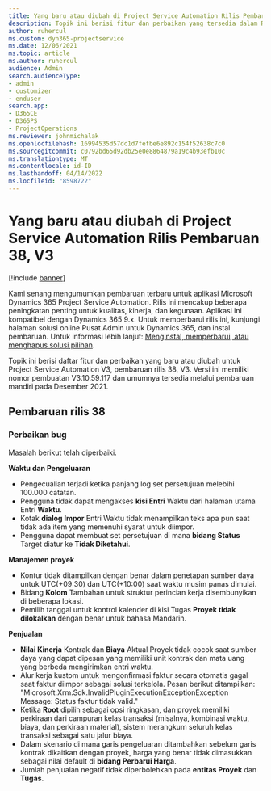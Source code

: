 ```yaml
---
title: Yang baru atau diubah di Project Service Automation Rilis Pembaruan 38, V3
description: Topik ini berisi fitur dan perbaikan yang tersedia dalam Rilis Pembaruan Microsoft Dynamics 365 Project Service Automation 38, V3.
author: ruhercul
ms.custom: dyn365-projectservice
ms.date: 12/06/2021
ms.topic: article
ms.author: ruhercul
audience: Admin
search.audienceType:
- admin
- customizer
- enduser
search.app:
- D365CE
- D365PS
- ProjectOperations
ms.reviewer: johnmichalak
ms.openlocfilehash: 16994535d57dc1d7fefbe6e892c154f52638c7c0
ms.sourcegitcommit: c0792bd65d92db25e0e8864879a19c4b93efb10c
ms.translationtype: MT
ms.contentlocale: id-ID
ms.lasthandoff: 04/14/2022
ms.locfileid: "8598722"
---
```

# <a name="whats-new-or-changed-in-project-service-automation-update-release-38-v3"></a>Yang baru atau diubah di Project Service Automation Rilis Pembaruan 38, V3

[!include [banner](../includes/psa-now-project-operations.md)]

Kami senang mengumumkan pembaruan terbaru untuk aplikasi Microsoft Dynamics 365 Project Service Automation. Rilis ini mencakup beberapa peningkatan penting untuk kualitas, kinerja, dan kegunaan. Aplikasi ini kompatibel dengan Dynamics 365 9.x. Untuk memperbarui rilis ini, kunjungi halaman solusi online Pusat Admin untuk Dynamics 365, dan instal pembaruan. Untuk informasi lebih lanjut: [Menginstal, memperbarui, atau menghapus solusi pilihan](/power-platform/admin/install-remove-preferred-solution).

Topik ini berisi daftar fitur dan perbaikan yang baru atau diubah untuk Project Service Automation V3, pembaruan rilis 38, V3. Versi ini memiliki nomor pembuatan V3.10.59.117 dan umumnya tersedia melalui pembaruan mandiri pada Desember 2021.

## <a name="update-release-38"></a>Pembaruan rilis 38

### <a name="bug-fixes"></a>Perbaikan bug

Masalah berikut telah diperbaiki.

**Waktu dan Pengeluaran**

- Pengecualian terjadi ketika panjang log set persetujuan melebihi 100.000 catatan.
- Pengguna tidak dapat mengakses **kisi Entri** Waktu dari halaman utama Entri **Waktu**.
- Kotak **dialog Impor** Entri Waktu tidak menampilkan teks apa pun saat tidak ada item yang memenuhi syarat untuk diimpor.
- Pengguna dapat membuat set persetujuan di mana **bidang Status** Target diatur ke **Tidak Diketahui**.

**Manajemen proyek**

- Kontur tidak ditampilkan dengan benar dalam penetapan sumber daya untuk UTC(+09:30) dan UTC(+10:00) saat waktu musim panas dimulai.
- Bidang **Kolom** Tambahan untuk struktur perincian kerja disembunyikan di beberapa lokasi.
- Pemilih tanggal untuk kontrol kalender di kisi Tugas **Proyek tidak dilokalkan** dengan benar untuk bahasa Mandarin.

**Penjualan**

- **Nilai Kinerja** Kontrak dan **Biaya** Aktual Proyek tidak cocok saat sumber daya yang dapat dipesan yang memiliki unit kontrak dan mata uang yang berbeda mengirimkan entri waktu.
- Alur kerja kustom untuk mengonfirmasi faktur secara otomatis gagal saat faktur diimpor sebagai solusi terkelola. Pesan berikut ditampilkan: "Microsoft.Xrm.Sdk.InvalidPluginExecutionExceptionException Message: Status faktur tidak valid."
- Ketika **Root** dipilih sebagai opsi ringkasan, dan proyek memiliki perkiraan dari campuran kelas transaksi (misalnya, kombinasi waktu, biaya, dan perkiraan material), sistem merangkum seluruh kelas transaksi sebagai satu jalur biaya.
- Dalam skenario di mana garis pengeluaran ditambahkan sebelum garis kontrak dikaitkan dengan proyek, harga yang benar tidak dimasukkan sebagai nilai default di **bidang Perbarui Harga**.
- Jumlah penjualan negatif tidak diperbolehkan pada **entitas Proyek** dan **Tugas**.
